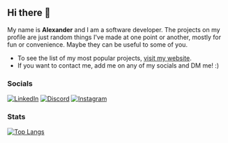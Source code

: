 ## Hi there 👋

My name is  **Alexander**  and I am a software developer. The projects on my profile are just random things I've made at one point or another, mostly for fun or convenience. Maybe they can be useful to some of you.

-   To see the list of my most popular projects,  [visit my website](https://alexander1220.github.io).
-   If you want to contact me, add me on any of my socials and DM me! :)

### [](https://github.com/alexander1220#socials)Socials

[![LinkedIn](https://img.shields.io/badge/linkedin-%230077B5.svg?style=for-the-badge&logo=linkedin&logoColor=white)](lnkdin) [![Discord](https://img.shields.io/badge/Discord-%235865F2.svg?style=for-the-badge&logo=discord&logoColor=white)](ds) [![Instagram](https://img.shields.io/badge/Instagram-%23E4405F.svg?style=for-the-badge&logo=Instagram&logoColor=white)](https://www.instagram.com/gymratalex/)

### [](https://github.com/alexander1220#stats)Stats

[![Top Langs](https://github-readme-stats.vercel.app/api/top-langs/?username=alexander1220&layout=compact&theme=dracula&hide=css)](https://github.com/anuraghazra/github-readme-stats)
